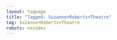 ```yaml
---
layout: tagpage
title: "Tagged: Suzanne+Roberts+Theatre"
tag: Suzanne+Roberts+Theatre
robots: noindex
---
```

